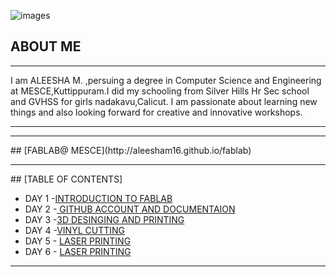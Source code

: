![images](https://user-images.githubusercontent.com/32714429/31784823-eaafc810-b4b7-11e7-8efe-92d4b79a5547.png)


## ABOUT ME
<hr>


 I am ALEESHA M. ,persuing a degree in Computer Science and Engineering at MESCE,Kuttippuram.I did my schooling from Silver Hills Hr Sec school and GVHSS for girls nadakavu,Calicut. I am passionate about learning new things and also looking forward for creative and innovative workshops.  
 <hr>
 





<hr>
## [FABLAB@ MESCE](http://aleesham16.github.io/fablab)

<hr>
## [TABLE OF CONTENTS]

- DAY 1 -[INTRODUCTION TO FABLAB](http://aleesham16.github.io/day1)
- DAY 2 -[ GITHUB ACCOUNT AND DOCUMENTAION](http://aleesham16.github.io/day2)
- DAY 3 -[3D DESINGING AND PRINTING](http://aleesham16.github.io/day3)
- DAY 4 -[VINYL CUTTING](http://aleesham16.github.io/day4)
- DAY 5 - [LASER PRINTING](http://aleesham16.github.io/day5)
- DAY 6 - [LASER PRINTING](http://aleesham16.github.io/day6)
<hr>












